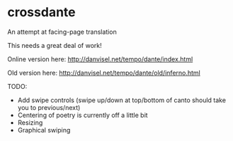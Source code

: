 # crossdante
An attempt at facing-page translation

This needs a great deal of work!

Online version here: http://danvisel.net/tempo/dante/index.html

Old version here: http://danvisel.net/tempo/dante/old/inferno.html

TODO:
* Add swipe controls (swipe up/down at top/bottom of canto should take you to previous/next)
* Centering of poetry is currently off a little bit
* Resizing
* Graphical swiping
